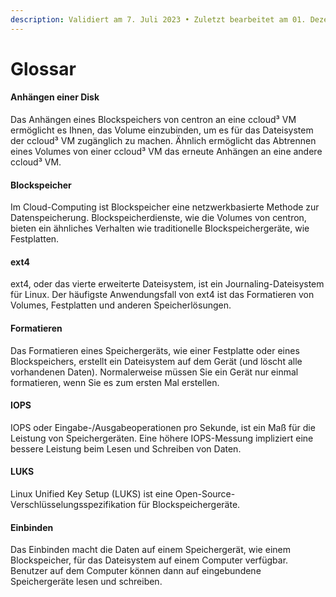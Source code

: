 ```yaml
---
description: Validiert am 7. Juli 2023 • Zuletzt bearbeitet am 01. Dezember 2023
---
```


# Glossar

#### **Anhängen einer Disk**

Das Anhängen eines Blockspeichers von centron an eine ccloud³ VM ermöglicht es Ihnen, das Volume einzubinden, um es für das Dateisystem der ccloud³ VM zugänglich zu machen. Ähnlich ermöglicht das Abtrennen eines Volumes von einer ccloud³ VM das erneute Anhängen an eine andere ccloud³ VM.

#### **Blockspeicher**

Im Cloud-Computing ist Blockspeicher eine netzwerkbasierte Methode zur Datenspeicherung. Blockspeicherdienste, wie die Volumes von centron, bieten ein ähnliches Verhalten wie traditionelle Blockspeichergeräte, wie Festplatten.

#### **ext4**

ext4, oder das vierte erweiterte Dateisystem, ist ein Journaling-Dateisystem für Linux. Der häufigste Anwendungsfall von ext4 ist das Formatieren von Volumes, Festplatten und anderen Speicherlösungen.

#### **Formatieren**

Das Formatieren eines Speichergeräts, wie einer Festplatte oder eines Blockspeichers, erstellt ein Dateisystem auf dem Gerät (und löscht alle vorhandenen Daten). Normalerweise müssen Sie ein Gerät nur einmal formatieren, wenn Sie es zum ersten Mal erstellen.

#### **IOPS**

IOPS oder Eingabe-/Ausgabeoperationen pro Sekunde, ist ein Maß für die Leistung von Speichergeräten. Eine höhere IOPS-Messung impliziert eine bessere Leistung beim Lesen und Schreiben von Daten.

#### **LUKS**

Linux Unified Key Setup (LUKS) ist eine Open-Source-Verschlüsselungsspezifikation für Blockspeichergeräte.

#### **Einbinden**

Das Einbinden macht die Daten auf einem Speichergerät, wie einem Blockspeicher, für das Dateisystem auf einem Computer verfügbar. Benutzer auf dem Computer können dann auf eingebundene Speichergeräte lesen und schreiben.

